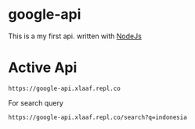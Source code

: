 # google-api
This is a my first api. written with [NodeJs](https://nodejs.org)

# Active Api
```
https://google-api.xlaaf.repl.co
```
For search query

```
https://google-api.xlaaf.repl.co/search?q=indonesia
```


